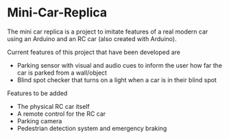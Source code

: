 # Mini-Car-Replica

The mini car replica is a project to imitate features of a real modern car using an Arduino and an RC car (also created with Arduino).

Current features of this project that have been developed are
- Parking sensor with visual and audio cues to inform the user how far the car is parked from a wall/object
- Blind spot checker that turns on a light when a car is in their blind spot

Features to be added
- The physical RC car itself
- A remote control for the RC car
- Parking camera 
- Pedestrian detection system and emergency braking
